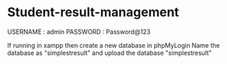 # Student-result-management
USERNAME : admin PASSWORD : Password@123

If running in xampp then create a new database in phpMyLogin Name the database as "simplestresult" and upload the database "simplestresult"
